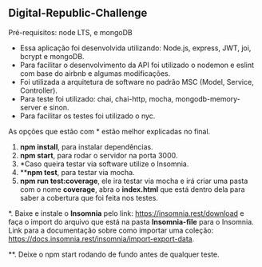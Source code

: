 ## Digital-Republic-Challenge

Pré-requisitos: node LTS, e mongoDB

* Essa aplicação foi desenvolvida utilizando: Node.js, express, JWT, joi, bcrypt e mongoDB.
* Para facilitar o desenvolvimento da API foi utilizado o nodemon e eslint com base do airbnb e algumas modificações.
* Foi utilizada a arquitetura de software no padrão MSC (Model, Service, Controller).
* Para teste foi utilizado: chai, chai-http, mocha, mongodb-memory-server e sinon.
* Para facilitar os testes foi utilizado o nyc.


As opções que estão com * estão melhor explicadas no final.

1. **npm install**, para instalar dependências.
2. **npm start**, para rodar o servidor na porta 3000.
3. *Caso queira testar via software utilize o Insomnia.
4. ****npm test**, para testar via mocha.
5. **npm run test:coverage**, ele ira testar via mocha e irá criar uma pasta com o nome **coverage**, abra o **index.html** que está dentro dela para saber a cobertura que foi feita nos testes.

*. Baixe e instale o **Insomnia** pelo link: https://insomnia.rest/download e faça o import do arquivo que está na pasta **Insomnia-file** para o Insomnia. Link para a documentação sobre como importar uma coleção: https://docs.insomnia.rest/insomnia/import-export-data.

**. Deixe o npm start rodando de fundo antes de qualquer teste.